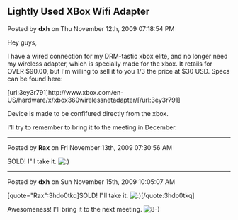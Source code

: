 ## Lightly Used XBox Wifi Adapter
Posted by **dxh** on Thu November 12th, 2009 07:18:54 PM

Hey guys,

I have a wired connection for my DRM-tastic xbox elite, and no longer need my wireless adapter, which is specially made for the xbox.  It retails for OVER $90.00, but I'm willing to sell it to you 1/3 the price at $30 USD.  Specs can be found here:

[url:3ey3r791]http&#58;//www&#46;xbox&#46;com/en-US/hardware/x/xbox360wirelessnetadapter/[/url:3ey3r791]

Device is made to be confifured directly from the xbox.

I'll try to remember to bring it to the meeting in December.

--------------------------------------------------------------------------------

Posted by **Rax** on Fri November 13th, 2009 07:30:56 AM

SOLD!  I&quot;ll take it. <!-- s:) --><img src="{SMILIES_PATH}/icon_e_smile.gif" alt=":)" title="Smile" /><!-- s:) -->

--------------------------------------------------------------------------------

Posted by **dxh** on Sun November 15th, 2009 10:05:07 AM

[quote=&quot;Rax&quot;:3hdo0tkq]SOLD!  I&quot;ll take it. <!-- s:) --><img src="{SMILIES_PATH}/icon_e_smile.gif" alt=":)" title="Smile" /><!-- s:) -->[/quote:3hdo0tkq]

Awesomeness!  I'll bring it to the next meeting. <!-- s8-) --><img src="{SMILIES_PATH}/icon_cool.gif" alt="8-)" title="Cool" /><!-- s8-) -->
